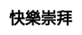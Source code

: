 ---
title: 快樂崇拜
layout: happy_worship
description: 禮敬神明，快樂崇拜.
js: ["js/game/wooden_fish/howler.min.js", "js/game/happy_worship/happy_worship.js"]
css: ["css/game/happy_worship/splide.min.css", "css/game/happy_worship/happy_worship.css"]
---